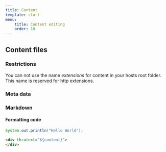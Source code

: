 ```yaml
---
title: Content
template: start
menu: 
    title: Content editing
    order: 10
---
```


## Content files

### Restrictions

You can not use the name _extensions_ for content in your hosts root folder. 
This name is reserved for http extensions.

### Meta data

### Markdown



#### Formatting code
```java
System.out.println("Hello World");
```

```html
<div th:utext="${content}">
</div>
```